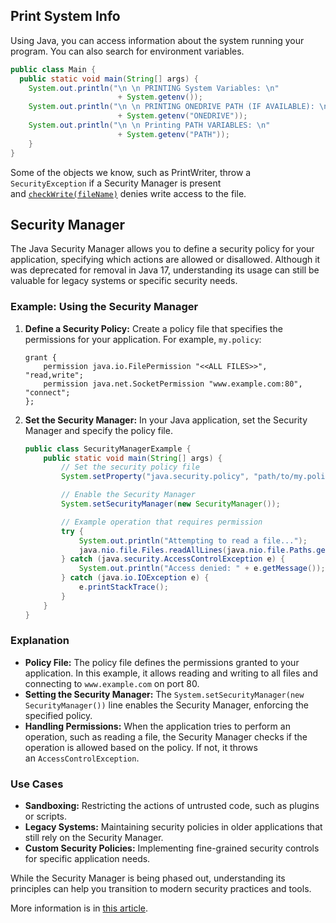 ## Print System Info
Using Java, you can access information about the system running your program. You can also search for environment variables.

```java
public class Main {
  public static void main(String[] args) {
	System.out.println("\n \n PRINTING System Variables: \n" 
						+ System.getenv());  
	System.out.println("\n \n PRINTING ONEDRIVE PATH (IF AVAILABLE): \n" 
						+ System.getenv("ONEDRIVE"));  
	System.out.println("\n \n Printing PATH VARIABLES: \n" 
						+ System.getenv("PATH"));
	}
}
```

Some of the objects we know, such as PrintWriter, throw a `SecurityException` if a Security Manager is present and [`checkWrite(fileName)`](https://docs.oracle.com/javase/7/docs/api/java/lang/SecurityManager.html#checkWrite(java.io.FileDescriptor)) denies write access to the file.

## Security Manager
The Java Security Manager allows you to define a security policy for your application, specifying which actions are allowed or disallowed. Although it was deprecated for removal in Java 17, understanding its usage can still be valuable for legacy systems or specific security needs. 

### Example: Using the Security Manager

1. **Define a Security Policy:** Create a policy file that specifies the permissions for your application. For example, `my.policy`:
    
    ```plaintext
    grant {
        permission java.io.FilePermission "<<ALL FILES>>", "read,write";
        permission java.net.SocketPermission "www.example.com:80", "connect";
    };
    ```
    
2. **Set the Security Manager:** In your Java application, set the Security Manager and specify the policy file.
    
    ```java
    public class SecurityManagerExample {
        public static void main(String[] args) {
            // Set the security policy file
            System.setProperty("java.security.policy", "path/to/my.policy");
    
            // Enable the Security Manager
            System.setSecurityManager(new SecurityManager());
    
            // Example operation that requires permission
            try {
                System.out.println("Attempting to read a file...");
                java.nio.file.Files.readAllLines(java.nio.file.Paths.get("example.txt"));
            } catch (java.security.AccessControlException e) {
                System.out.println("Access denied: " + e.getMessage());
            } catch (java.io.IOException e) {
                e.printStackTrace();
            }
        }
    }
    ```

### Explanation

- **Policy File:** The policy file defines the permissions granted to your application. In this example, it allows reading and writing to all files and connecting to `www.example.com` on port 80.
- **Setting the Security Manager:** The `System.setSecurityManager(new SecurityManager())` line enables the Security Manager, enforcing the specified policy.
- **Handling Permissions:** When the application tries to perform an operation, such as reading a file, the Security Manager checks if the operation is allowed based on the policy. If not, it throws an `AccessControlException`.

### Use Cases

- **Sandboxing:** Restricting the actions of untrusted code, such as plugins or scripts.
- **Legacy Systems:** Maintaining security policies in older applications that still rely on the Security Manager.
- **Custom Security Policies:** Implementing fine-grained security controls for specific application needs.

While the Security Manager is being phased out, understanding its principles can help you transition to modern security practices and tools.

More information is in [this article](https://www.baeldung.com/java-security-manager).